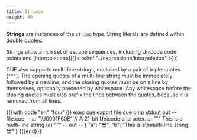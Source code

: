 ```yaml
---
title: Strings
weight: 40
---
```


**Strings** are instances of the `string` type.
String literals are defined within double quotes.

Strings allow a rich set of escape sequences,
including Unicode code points
and [interpolations]({{< relref "../expressions/interpolation" >}}).

CUE also supports multi-line strings, enclosed by a pair of triple quotes (`"""`).
The opening quotes of a multi-line string must be immediately followed by a newline,
and the closing quotes must be on a line by themselves, optionally preceded by whitespace.
Any whitespace before the closing quotes must also prefix the lines between the quotes,
because it is removed from all lines.

{{{with code "en" "tour"}}}
exec cue export file.cue
cmp stdout out
-- file.cue --
a: "\U0001F60E" // A 21-bit Unicode character.
b: """
	This is a
	multi-line string \(a)
	"""
-- out --
{
    "a": "😎",
    "b": "This is a\nmulti-line string 😎"
}
{{{end}}}

